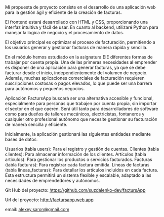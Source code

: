 
Mi propuesta de proyecto consiste en el desarrollo de una aplicación web para la gestión ágil y eficiente de la creación de facturas.

El frontend estará desarrollado con HTML y CSS, proporcionando una interfaz intuitiva y fácil de usar. En cuanto al backend, utilizaré Python para manejar la lógica de negocio y el procesamiento de datos.

El objetivo principal es optimizar el proceso de facturación, permitiendo a los usuarios generar y gestionar facturas de manera rápida y sencilla.

En el módulo hemos estudiado en la asignatura EIE diferentes formas de trabajar por cuenta propia. Una de las primeras necesidades al emprender es disponer de una aplicación para generar facturas, ya que se debe facturar desde el inicio, independientemente del volumen de negocio. Además, muchas aplicaciones comerciales de facturación requieren suscripciones costosas o pagos elevados, lo que puede ser una barrera para autónomos y pequeños negocios.

Aplicación FactursApp buscará ser una alternativa accesible y funcional, especialmente para personas que trabajen por cuenta propia, sin importar el sector en el que operen. Será útil tanto para desarrolladores de software como para dueños de talleres mecánicos, electricistas, fontaneros y cualquier otro profesional autónomo que necesite gestionar su facturación de manera sencilla y eficiente.

Inicialmente, la aplicación gestionará las siguientes entidades mediante bases de datos:

Usuarios (tabla users): Para el registro y gestión de cuentas.
Clientes (tabla clientes): Para almacenar información de los clientes.
Artículos (tabla articulos): Para gestionar los productos o servicios facturados.
Facturas (tabla facturas): Para registrar cada factura emitida.
Líneas de facturas (tabla lineas_facturas): Para detallar los artículos incluidos en cada factura.
Esta estructura permitirá un sistema flexible y escalable, adaptado a las necesidades de emprendedores y autónomos.


Git Hub del proyecto: https://github.com/suzdalenko-dev/factursApp

Url del proyecto:     http://factursapp.web.app

email: alexey.saron@gmail.com

